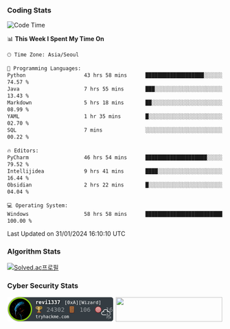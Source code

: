 ### Coding Stats

<!--START_SECTION:waka-->
![Code Time](http://img.shields.io/badge/Code%20Time-127%20hrs%2058%20mins-blue)

📊 **This Week I Spent My Time On** 

```text
🕑︎ Time Zone: Asia/Seoul

💬 Programming Languages: 
Python                   43 hrs 58 mins      ███████████████████░░░░░░   74.57 % 
Java                     7 hrs 55 mins       ███░░░░░░░░░░░░░░░░░░░░░░   13.43 % 
Markdown                 5 hrs 18 mins       ██░░░░░░░░░░░░░░░░░░░░░░░   08.99 % 
YAML                     1 hr 35 mins        █░░░░░░░░░░░░░░░░░░░░░░░░   02.70 % 
SQL                      7 mins              ░░░░░░░░░░░░░░░░░░░░░░░░░   00.22 % 

🔥 Editors: 
PyCharm                  46 hrs 54 mins      ████████████████████░░░░░   79.52 % 
Intellijidea             9 hrs 41 mins       ████░░░░░░░░░░░░░░░░░░░░░   16.44 % 
Obsidian                 2 hrs 22 mins       █░░░░░░░░░░░░░░░░░░░░░░░░   04.04 % 

💻 Operating System: 
Windows                  58 hrs 58 mins      █████████████████████████   100.00 % 
```


 Last Updated on 31/01/2024 16:10:10 UTC
<!--END_SECTION:waka-->

### Algorithm Stats

[![Solved.ac프로필](http://mazassumnida.wtf/api/v2/generate_badge?boj=revi1337)](https://solved.ac/revi1337)

### Cyber Security Stats

[![revi1337's tryhackme stats](https://raw.githubusercontent.com/Revi1337/Revi1337/main/assets/thm_propic.png)][tryhackme]
[<img src="https://www.hackthebox.com/badge/image/1002993" width="248.01" height="57">][hackthebox]


[website]: https://revi1337.com
[tryhackme]: https://tryhackme.com/p/revi1337
[hackthebox]: https://app.hackthebox.com/profile/1002993
